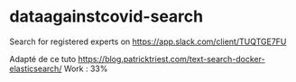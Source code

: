 # dataagainstcovid-search
Search for registered experts on https://app.slack.com/client/TUQTGE7FU


Adapté de ce tuto https://blog.patricktriest.com/text-search-docker-elasticsearch/
Work : 33%
